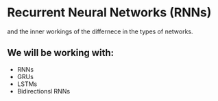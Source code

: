 # Recurrent Neural Networks (RNNs)
and the inner workings of the differnece
in the types of networks.

## We will be working with:
- RNNs
- GRUs
- LSTMs
- Bidirectionsl RNNs
